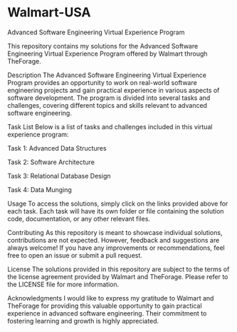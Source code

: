 # Walmart-USA

Advanced Software Engineering Virtual Experience Program

This repository contains my solutions for the Advanced Software Engineering Virtual Experience Program offered by Walmart through TheForage.

Description
The Advanced Software Engineering Virtual Experience Program provides an opportunity to work on real-world software engineering projects and gain practical experience in various aspects of software development. The program is divided into several tasks and challenges, covering different topics and skills relevant to advanced software engineering.

Task List
Below is a list of tasks and challenges included in this virtual experience program:

Task 1: Advanced Data Structures

Task 2: Software Architecture

Task 3: Relational Database Design

Task 4: Data Munging

Usage
To access the solutions, simply click on the links provided above for each task. Each task will have its own folder or file containing the solution code, documentation, or any other relevant files.

Contributing
As this repository is meant to showcase individual solutions, contributions are not expected. However, feedback and suggestions are always welcome! If you have any improvements or recommendations, feel free to open an issue or submit a pull request.

License
The solutions provided in this repository are subject to the terms of the license agreement provided by Walmart and TheForage. Please refer to the LICENSE file for more information.

Acknowledgments
I would like to express my gratitude to Walmart and TheForage for providing this valuable opportunity to gain practical experience in advanced software engineering. Their commitment to fostering learning and growth is highly appreciated.
